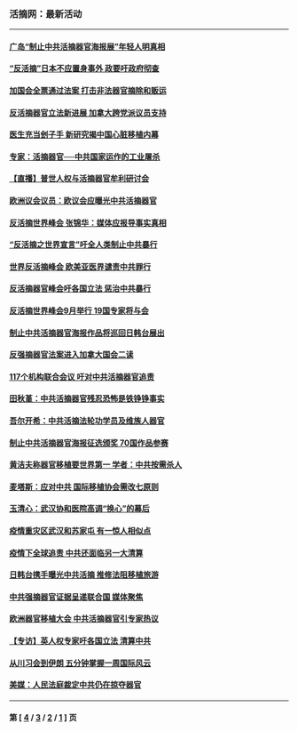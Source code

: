 ### 活摘网：最新活动
---
#### [广岛“制止中共活摘器官海报展”年轻人明真相](../../pages/nf5883/n14053657.md?10070430) 
#### [“反活摘”日本不应置身事外 政要吁政府彻查](../../pages/nf5883/n13971188.md?10070430) 
#### [加国会全票通过法案 打击非法器官摘除和贩运](../../pages/nf5883/n13884924.md?10070430) 
#### [反活摘器官立法新进展 加拿大跨党派议员支持](../../pages/nf5883/n13876061.md?10070430) 
#### [医生充当刽子手 新研究揭中国心脏移植内幕](../../pages/nf5883/n13772291.md?10070430) 
#### [专家：活摘器官──中共国家运作的工业屠杀](../../pages/nf5883/n13761178.md?10070430) 
#### [【直播】普世人权与活摘器官牟利研讨会](../../pages/nf5883/n13425146.md?10070430) 
#### [欧洲议会议员：欧议会应曝光中共活摘器官](../../pages/nf5883/n13336571.md?10070430) 
#### [反活摘世界峰会 张锦华：媒体应报导事实真相](../../pages/nf5883/n13278502.md?10070430) 
#### [“反活摘之世界宣言”吁全人类制止中共暴行](../../pages/nf5883/n13259730.md?10070430) 
#### [世界反活摘峰会 欧美亚医界谴责中共罪行](../../pages/nf5883/n13253550.md?10070430) 
#### [反活摘器官峰会吁各国立法 惩治中共暴行](../../pages/nf5883/n13245052.md?10070430) 
#### [反活摘世界峰会9月举行 19国专家将与会](../../pages/nf5883/n13201492.md?10070430) 
#### [制止中共活摘器官海报作品将巡回日韩台展出](../../pages/nf5883/n13177791.md?10070430) 
#### [反强摘器官法案进入加拿大国会二读](../../pages/nf5883/n13033450.md?10070430) 
#### [117个机构联合会议 吁对中共活摘器官追责](../../pages/nf5883/n12775087.md?10070430) 
#### [田秋堇：中共活摘器官残忍恐怖是铁铮铮事实](../../pages/nf5883/n12702148.md?10070430) 
#### [吾尔开希：中共活摘法轮功学员及维族人器官](../../pages/nf5883/n12693197.md?10070430) 
#### [制止中共活摘器官海报征选颁奖 70国作品参赛](../../pages/nf5883/n12692050.md?10070430) 
#### [黄洁夫称器官移植要世界第一 学者：中共按需杀人](../../pages/nf5883/n12572329.md?10070430) 
#### [麦塔斯：应对中共 国际移植协会需改七原则](../../pages/nf5883/n12514711.md?10070430) 
#### [玉清心：武汉协和医院高调“换心”的幕后](../../pages/nf5883/n12298730.md?10070430) 
#### [疫情重灾区武汉和苏家屯 有一惊人相似点](../../pages/nf5883/n12150824.md?10070430) 
#### [疫情下全球追责 中共还面临另一大清算](../../pages/nf5883/n12070397.md?10070430) 
#### [日韩台携手曝光中共活摘 推修法阻移植旅游](../../pages/nf5883/n11712046.md?10070430) 
#### [中共强摘器官证据呈递联合国 媒体聚焦](../../pages/nf5883/n11546426.md?10070430) 
#### [欧洲器官移植大会 中共活摘器官引专家热议](../../pages/nf5883/n11539095.md?10070430) 
#### [【专访】英人权专家吁各国立法 清算中共](../../pages/nf5883/n11367315.md?10070430) 
#### [从川习会到伊朗 五分钟掌握一周国际风云](../../pages/nf5883/n11338520.md?10070430) 
#### [美媒：人民法庭裁定中共仍在掠夺器官](../../pages/nf5883/n11334897.md?10070430) 

---
#### 第 [ [4](./4.md?10070430) / [3](./3.md?10070430) / [2](./2.md?10070430) / [1](./1.md?10070430) ] 页
